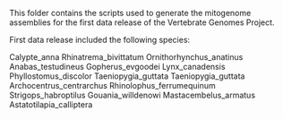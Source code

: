 This folder contains the scripts used to generate the mitogenome assemblies for the first data release of the Vertebrate Genomes Project.

First data release included the following species:

Calypte_anna
Rhinatrema_bivittatum
Ornithorhynchus_anatinus
Anabas_testudineus
Gopherus_evgoodei
Lynx_canadensis
Phyllostomus_discolor
Taeniopygia_guttata
Taeniopygia_guttata
Archocentrus_centrarchus
Rhinolophus_ferrumequinum
Strigops_habroptilus
Gouania_willdenowi
Mastacembelus_armatus
Astatotilapia_calliptera
